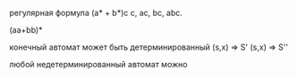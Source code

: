 регулярная формула (a* + b*)c
c, ac, bc, abc. 

(aa+bb)*

конечный автомат может быть детерминированный
(s,x) => S'
(s,x) => S''

любой недетерминированный автомат можно 